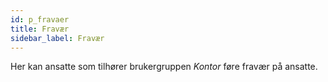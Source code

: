 ```yaml
---
id: p_fravaer
title: Fravær
sidebar_label: Fravær
---
```

Her kan ansatte som tilhører brukergruppen _Kontor_ føre fravær på ansatte. 
